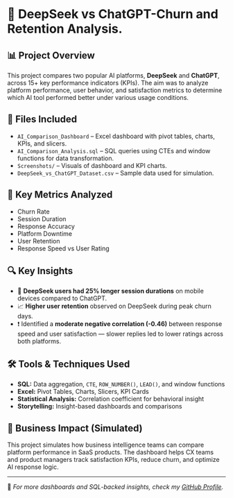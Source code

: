 # 🤖 DeepSeek vs ChatGPT-Churn and Retention Analysis.

## 📊 Project Overview
This project compares two popular AI platforms, **DeepSeek** and **ChatGPT**, across 15+ key performance indicators (KPIs). The aim was to analyze platform performance, user behavior, and satisfaction metrics to determine which AI tool performed better under various usage conditions.

## 📁 Files Included
- `AI_Comparison_Dashboard` – Excel dashboard with pivot tables, charts, KPIs, and slicers.
- `AI_Comparison_Analysis.sql` – SQL queries using CTEs and window functions for data transformation.
- `Screenshots/` – Visuals of dashboard and KPI charts.
- `DeepSeek_vs_ChatGPT_Dataset.csv` – Sample data used for simulation.

## 🧠 Key Metrics Analyzed
- Churn Rate  
- Session Duration  
- Response Accuracy  
- Platform Downtime  
- User Retention  
- Response Speed vs User Rating

## 🔍 Key Insights
- 📱 **DeepSeek users had 25% longer session durations** on mobile devices compared to ChatGPT.
- 📈 **Higher user retention** observed on DeepSeek during peak churn days.
- ❗ Identified a **moderate negative correlation (-0.46)** between response speed and user satisfaction — slower replies led to lower ratings across both platforms.

## 🛠 Tools & Techniques Used
- **SQL:** Data aggregation, `CTE`, `ROW_NUMBER()`, `LEAD()`, and window functions  
- **Excel:** Pivot Tables, Charts, Slicers, KPI Cards  
- **Statistical Analysis:** Correlation coefficient for behavioral insight  
- **Storytelling:** Insight-based dashboards and comparisons

## 🚀 Business Impact (Simulated)
This project simulates how business intelligence teams can compare platform performance in SaaS products. The dashboard helps CX teams and product managers track satisfaction KPIs, reduce churn, and optimize AI response logic.

---

📌 *For more dashboards and SQL-backed insights, check my [GitHub Profile](https://github.com/Pratap-Abhay72Singh73).*

